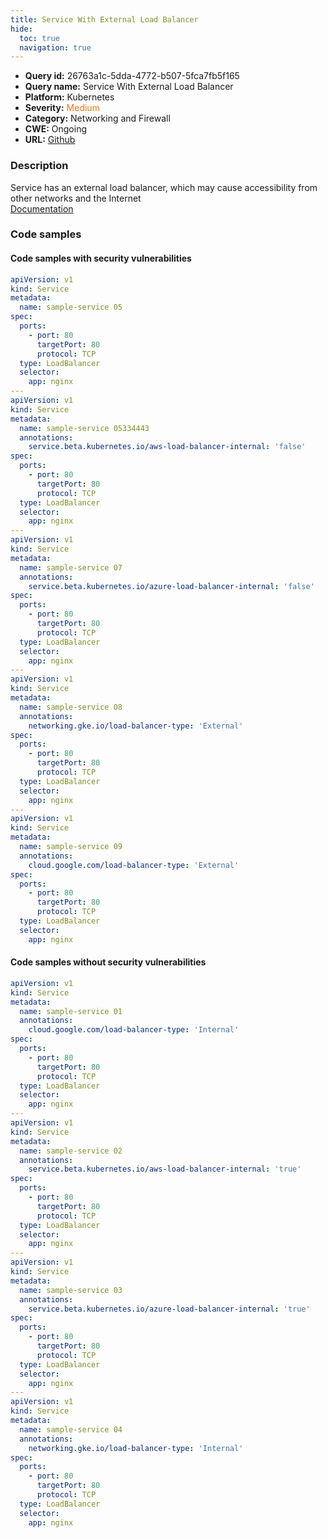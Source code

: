 ```yaml
---
title: Service With External Load Balancer
hide:
  toc: true
  navigation: true
---
```


<style>
  .highlight .hll {
    background-color: #ff171742;
  }
  .md-content {
    max-width: 1100px;
    margin: 0 auto;
  }
</style>

-   **Query id:** 26763a1c-5dda-4772-b507-5fca7fb5f165
-   **Query name:** Service With External Load Balancer
-   **Platform:** Kubernetes
-   **Severity:** <span style="color:#ff7213">Medium</span>
-   **Category:** Networking and Firewall
-   **CWE:** Ongoing
-   **URL:** [Github](https://github.com/Checkmarx/kics/tree/master/assets/queries/k8s/service_with_external_load_balancer)

### Description
Service has an external load balancer, which may cause accessibility from other networks and the Internet<br>
[Documentation](https://kubernetes.io/docs/tasks/access-application-cluster/create-external-load-balancer/)

### Code samples
#### Code samples with security vulnerabilities
```yaml title="Positive test num. 1 - yaml file" hl_lines="33 4 48 18 63"
apiVersion: v1
kind: Service
metadata:
  name: sample-service 05
spec:
  ports:
    - port: 80
      targetPort: 80
      protocol: TCP
  type: LoadBalancer
  selector:
    app: nginx
---
apiVersion: v1
kind: Service
metadata:
  name: sample-service 05334443
  annotations:
    service.beta.kubernetes.io/aws-load-balancer-internal: 'false'
spec:
  ports:
    - port: 80
      targetPort: 80
      protocol: TCP
  type: LoadBalancer
  selector:
    app: nginx
---
apiVersion: v1
kind: Service
metadata:
  name: sample-service 07
  annotations:
    service.beta.kubernetes.io/azure-load-balancer-internal: 'false'
spec:
  ports:
    - port: 80
      targetPort: 80
      protocol: TCP
  type: LoadBalancer
  selector:
    app: nginx
---
apiVersion: v1
kind: Service
metadata:
  name: sample-service 08
  annotations:
    networking.gke.io/load-balancer-type: 'External'
spec:
  ports:
    - port: 80
      targetPort: 80
      protocol: TCP
  type: LoadBalancer
  selector:
    app: nginx
---
apiVersion: v1
kind: Service
metadata:
  name: sample-service 09
  annotations:
    cloud.google.com/load-balancer-type: 'External'
spec:
  ports:
    - port: 80
      targetPort: 80
      protocol: TCP
  type: LoadBalancer
  selector:
    app: nginx


```


#### Code samples without security vulnerabilities
```yaml title="Negative test num. 1 - yaml file"
apiVersion: v1
kind: Service
metadata:
  name: sample-service 01
  annotations:
    cloud.google.com/load-balancer-type: 'Internal'
spec:
  ports:
    - port: 80
      targetPort: 80
      protocol: TCP
  type: LoadBalancer
  selector:
    app: nginx
---
apiVersion: v1
kind: Service
metadata:
  name: sample-service 02
  annotations:
    service.beta.kubernetes.io/aws-load-balancer-internal: 'true'
spec:
  ports:
    - port: 80
      targetPort: 80
      protocol: TCP
  type: LoadBalancer
  selector:
    app: nginx
---
apiVersion: v1
kind: Service
metadata:
  name: sample-service 03
  annotations:
    service.beta.kubernetes.io/azure-load-balancer-internal: 'true'
spec:
  ports:
    - port: 80
      targetPort: 80
      protocol: TCP
  type: LoadBalancer
  selector:
    app: nginx
---
apiVersion: v1
kind: Service
metadata:
  name: sample-service 04
  annotations:
    networking.gke.io/load-balancer-type: 'Internal'
spec:
  ports:
    - port: 80
      targetPort: 80
      protocol: TCP
  type: LoadBalancer
  selector:
    app: nginx

```
